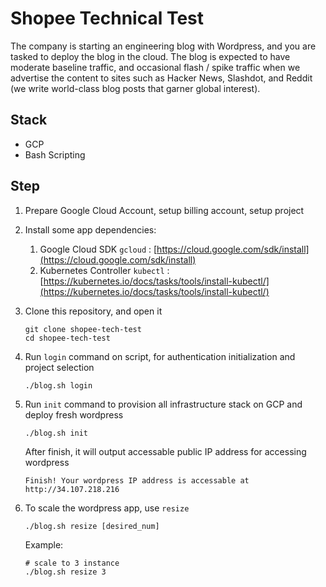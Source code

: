 # Shopee Technical Test

The company is starting an engineering blog with Wordpress, and you are tasked to deploy the blog in the cloud. The blog is expected to have moderate baseline traffic, and occasional flash / spike traffic when we advertise the content to sites such as Hacker News, Slashdot, and Reddit (we write world-class blog posts that garner global interest).

## Stack

- GCP
- Bash Scripting

## Step

1. Prepare Google Cloud Account, setup billing account, setup project
2. Install some app dependencies:
   1. Google Cloud SDK `gcloud` : [https://cloud.google.com/sdk/install](https://cloud.google.com/sdk/install)
   2. Kubernetes Controller `kubectl` : [https://kubernetes.io/docs/tasks/tools/install-kubectl/](https://kubernetes.io/docs/tasks/tools/install-kubectl/)
3. Clone this repository, and open it
   ```
   git clone shopee-tech-test
   cd shopee-tech-test
   ```
4. Run `login` command on script, for authentication initialization and project selection
   ```
   ./blog.sh login
   ```
5. Run `init` command to provision all infrastructure stack on GCP and deploy fresh wordpress

   ```
   ./blog.sh init
   ```

   After finish, it will output accessable public IP address for accessing wordpress

   ```
   Finish! Your wordpress IP address is accessable at http://34.107.218.216
   ```

6. To scale the wordpress app, use `resize`

   ```
   ./blog.sh resize [desired_num]
   ```

   Example:

   ```
   # scale to 3 instance
   ./blog.sh resize 3
   ```
